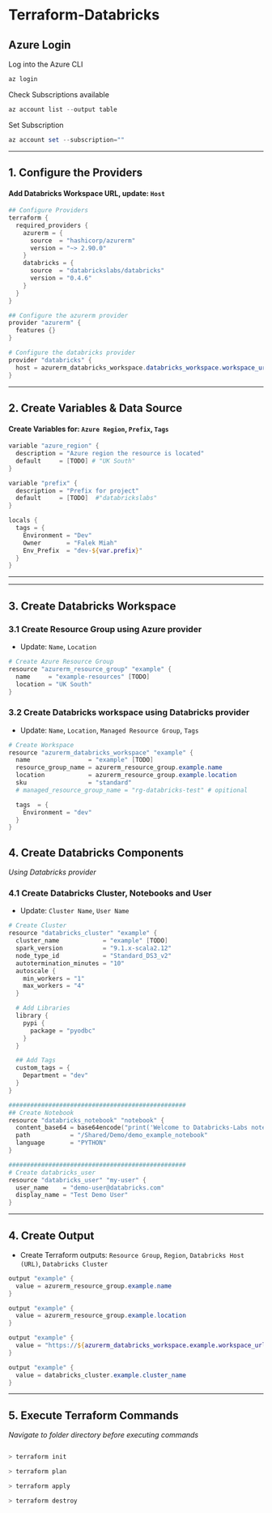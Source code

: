 # Terraform-Databricks
## Azure Login

Log into the Azure CLI

``` powershell
az login
```

Check Subscriptions available

``` powershell
az account list --output table
``` 

Set Subscription
``` powershell
az account set --subscription=""
``` 
-------------------------------------------------------------------------------
## 1. Configure the Providers
#### Add Databricks Workspace URL, update: `Host`

``` powershell
## Configure Providers
terraform {
  required_providers {
    azurerm = {
      source  = "hashicorp/azurerm"
      version = "~> 2.90.0"
    }
    databricks = {
      source  = "databrickslabs/databricks"
      version = "0.4.6"
    }
  }
}

## Configure the azurerm provider
provider "azurerm" {
  features {}
}

# Configure the databricks provider
provider "databricks" {
  host = azurerm_databricks_workspace.databricks_workspace.workspace_url
}
```
-------------------------------------------------------------------------------

## 2. Create Variables & Data Source

#### Create Variables for: `Azure Region`, `Prefix`, `Tags`

``` powershell
variable "azure_region" {
  description = "Azure region the resource is located"
  default     = [TODO] # "UK South"
}

variable "prefix" {
  description = "Prefix for project"
  default     = [TODO]  #"databrickslabs"
}

locals {
  tags = {
    Environment = "Dev"
    Owner       = "Falek Miah"
    Env_Prefix  = "dev-${var.prefix}"
  }
}

```
-------------------------------------------------------------------------------
-------------------------------------------------------------------------------
## 3. Create Databricks Workspace 

### 3.1 Create Resource Group using Azure provider
  - Update: `Name`, `Location`
  
``` powershell
# Create Azure Resource Group
resource "azurerm_resource_group" "example" {
  name     = "example-resources" [TODO]
  location = "UK South"
}
```

### 3.2 Create Databricks workspace using Databricks provider
  - Update: `Name`, `Location`, `Managed Resource Group`, `Tags`

``` powershell
# Create Workspace
resource "azurerm_databricks_workspace" "example" {
  name                = "example" [TODO]
  resource_group_name = azurerm_resource_group.example.name
  location            = azurerm_resource_group.example.location
  sku                 = "standard"
  # managed_resource_group_name = "rg-databricks-test" # opitional

  tags  = {
    Environment = "dev"
  }
}
```
## 4. Create Databricks Components
*Using Databricks provider*

### 4.1 Create Databricks Cluster, Notebooks and User
  - Update: `Cluster Name`, `User Name`

``` powershell
# Create Cluster
resource "databricks_cluster" "example" {
  cluster_name            = "example" [TODO]
  spark_version           = "9.1.x-scala2.12"
  node_type_id            = "Standard_DS3_v2"
  autotermination_minutes = "10"
  autoscale {
    min_workers = "1"
    max_workers = "4"
  }

  # Add Libraries
  library {
    pypi {
      package = "pyodbc"
    }
  }

  ## Add Tags
  custom_tags = {
    Department = "dev"
  }
}

#################################################
## Create Notebook
resource "databricks_notebook" "notebook" {
  content_base64 = base64encode("print('Welcome to Databricks-Labs notebook')")
  path           = "/Shared/Demo/demo_example_notebook"
  language       = "PYTHON"
}

#################################################
# Create databricks_user
resource "databricks_user" "my-user" {
  user_name    = "demo-user@databricks.com"
  display_name = "Test Demo User"
}

``` 
-------------------------------------------------------------------------------
## 4. Create Output
  - Create Terraform outputs: `Resource Group`, `Region`, `Databricks Host (URL)`, `Databricks Cluster`

``` powershell
output "example" {
  value = azurerm_resource_group.example.name
}

output "example" {
  value = azurerm_resource_group.example.location
}

output "example" {
  value = "https://${azurerm_databricks_workspace.example.workspace_url}/"
}

output "example" {
  value = databricks_cluster.example.cluster_name
}
``` 

-------------------------------------------------------------------------------
## 5. Execute Terraform Commands
*Navigate to folder directory before executing commands*

``` powershell

> terraform init

> terraform plan

> terraform apply

> terraform destroy
```
